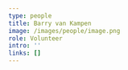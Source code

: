 ```yaml
---
type: people
title: Barry van Kampen
image: /images/people/image.png
role: Volunteer
intro: ''
links: []
---
```


